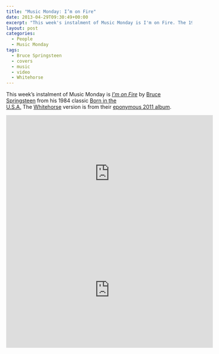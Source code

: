 ```yaml
---
title: "Music Monday: I’m on Fire"
date: 2013-04-29T09:30:49+00:00
excerpt: "This week's instalment of Music Monday is I'm on Fire. The 1984 Bruce Springsteen classic and a 2011 cover by Whitehorse."
layout: post
categories:
  - People
  - Music Monday
tags:
  - Bruce Springsteen
  - covers
  - music
  - video
  - Whitehorse
---
```

This week&#8217;s instalment of Music Monday is [_I&#8217;m on Fire_](http://en.wikipedia.org/wiki/I%27m_on_Fire) by [Bruce Springsteen](http://brucespringsteen.net/) from his 1984 classic [Born in the U.S.A.](http://en.wikipedia.org/wiki/Born_in_the_U.S.A. "Born in the U.S.A.") The [Whitehorse](http://whitehorsemusic.ca/) version is from their [eponymous 2011 album](http://www.amazon.ca/Whitehorse-WHITEHORSE/dp/B005DL6CNA/ref=sr_1_2?s=music&ie=UTF8&qid=1366731287&sr=1-2).

<div class="video-container">
	<iframe width="560" height="315" src="https://www.youtube.com/embed/lrpXArn3hII" frameborder="0" allowfullscreen></iframe>
</div>

<div class="video-container">
	<iframe width="560" height="315" src="https://www.youtube.com/embed/hPuDPMa9eLo" frameborder="0" allowfullscreen></iframe>
</div>
